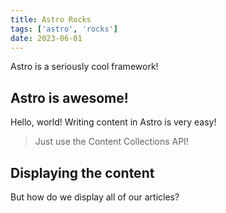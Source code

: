 ```yaml
---
title: Astro Rocks
tags: ['astro', 'rocks']
date: 2023-06-01
---
```


Astro is a seriously cool framework!

## Astro is awesome!

Hello, world! Writing content in Astro is very easy!

> Just use the Content Collections API!

## Displaying the content

But how do we display all of our articles?